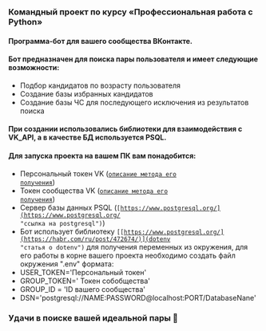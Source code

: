 ### Командный проект по курсу «Профессиональная работа с Python»

#### Программа-бот для вашего сообщества ВКонтакте.
#### Бот предназначен для поиска пары пользователя и имеет следующие возможности:
- Подбор кандидатов по возрасту пользователя
- Создание базы избранных кандидатов
- Создание базы ЧС для последующего исключения из результатов поиска

#### При создании использовались библиотеки для взаимодействия с VK_API, а в качестве БД используется PSQL.
#### Для запуска проекта на вашем ПК вам понадобится:
- Персональный токен VK (<code>[описание метода его получения](https://dev.vk.com/api/access-token/getting-started "ссылка на dev vk библиотеку")</code>)
- Токен сообщества VK (<code>[описание метода его получения](https://dev.vk.com/api/access-token/getting-started "ссылка на dev vk библиотеку")</code>)
- Сервер базы данных PSQL (<code>[https://www.postgresql.org/](https://www.postgresql.org/ "ссылка на postgresql")</code>)
- Бот использует библиотеку <code>[[https://www.postgresql.org/](https://habr.com/ru/post/472674/)](dotenv "статья о dotenv")</code> для получения переменных из окружения, для его работы в корне вашего проекта необходимо создать файл окружения ".env" формата:
-  USER_TOKEN='Персональный токен' 
-  GROUP_TOKEN=' Токен собобщества' 
-  GROUP_ID = 'ID вашего сообщества' 
-  DSN='postgresql://NAME:PASSWORD@localhost:PORT/DatabaseNane'

### Удачи в поиске вашей идеальной пары 👫
